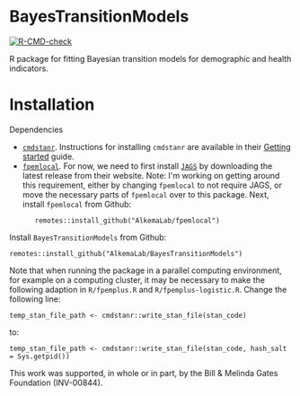 # BayesTransitionModels
[![R-CMD-check](https://github.com/AlkemaLab/BayesTransitionModels/actions/workflows/R-CMD-check.yaml/badge.svg?branch=main)](https://github.com/AlkemaLab/BayesTransitionModels/actions/workflows/R-CMD-check.yaml)

R package for fitting Bayesian transition models for demographic and health
indicators.

# Installation

Dependencies
- [`cmdstanr`](https://mc-stan.org/cmdstanr/). Instructions for installing `cmdstanr` are available in their [Getting started](https://mc-stan.org/cmdstanr/articles/cmdstanr.html) guide.
- [`fpemlocal`](https://github.com/AlkemaLab/fpemlocal). For now, we need to first install [`JAGS`](https://mcmc-jags.sourceforge.io/) by downloading the latest release from their website. Note: I'm working on getting around this requirement, either by changing `fpemlocal` to not require JAGS, or move the necessary parts of `fpemlocal` over to this package. Next, install `fpemlocal` from Github:
  ```
     remotes::install_github("AlkemaLab/fpemlocal")
  ```

Install `BayesTransitionModels` from Github:
```
remotes::install_github("AlkemaLab/BayesTransitionModels")
```

Note that when running the package in a parallel computing environment, for example on a computing cluster, it may be necessary to make the following adaption in `R/fpemplus.R` and `R/fpemplus-logistic.R`. Change the following line:
```
temp_stan_file_path <- cmdstanr::write_stan_file(stan_code)
```
to:
```
temp_stan_file_path <- cmdstanr::write_stan_file(stan_code, hash_salt = Sys.getpid())
```

This work was supported, in whole or in part, by the Bill & Melinda Gates Foundation (INV-00844). 
